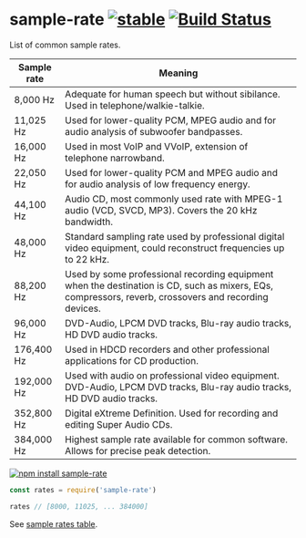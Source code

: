 # sample-rate  [![stable](https://img.shields.io/badge/stability-stable-brightgreen.svg)](http://github.com/badges/stability-badges) [![Build Status](https://img.shields.io/travis/audiojs/sample-rate.svg)](https://travis-ci.org/audiojs/sample-rate)

List of common sample rates.

| Sample rate | Meaning |
|---|---|
| 8,000 Hz | Adequate for human speech but without sibilance. Used in telephone/walkie-talkie. |
| 11,025 Hz | Used for lower-quality PCM, MPEG audio and for audio analysis of subwoofer bandpasses. |
| 16,000 Hz | Used in most VoIP and VVoIP, extension of telephone narrowband. |
| 22,050 Hz | Used for lower-quality PCM and MPEG audio and for audio analysis of low frequency energy. |
| 44,100 Hz | Audio CD, most commonly used rate with MPEG-1 audio (VCD, SVCD, MP3). Covers the 20 kHz bandwidth. |
| 48,000 Hz | Standard sampling rate used by professional digital video equipment, could reconstruct frequencies up to 22 kHz. |
| 88,200 Hz | Used by some professional recording equipment when the destination is CD, such as mixers, EQs, compressors, reverb, crossovers and recording devices. |
| 96,000 Hz | DVD-Audio, LPCM DVD tracks, Blu-ray audio tracks, HD DVD audio tracks. |
| 176,400 Hz | Used in HDCD recorders and other professional applications for CD production. |
| 192,000 Hz | Used with audio on professional video equipment. DVD-Audio, LPCM DVD tracks, Blu-ray audio tracks, HD DVD audio tracks. |
| 352,800 Hz | 	Digital eXtreme Definition. Used for recording and editing Super Audio CDs. |
| 384,000 Hz | Highest sample rate available for common software. Allows for precise peak detection. |

[![npm install sample-rate](https://nodei.co/npm/sample-rate.png?mini=true)](https://npmjs.org/package/sample-rate/)

```js
const rates = require('sample-rate')

rates // [8000, 11025, ... 384000]
```

See [sample rates table](https://en.wikipedia.org/wiki/Sampling_(signal_processing)).
